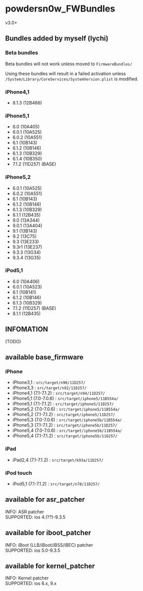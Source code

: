 # powdersn0w_FWBundles
v3.0+

## Bundles added by myself (lychi)

### Beta bundles

Beta bundles will not work unless moved to `FirmwareBundles/`

Using these bundles will result in a failed activation unless `/System/Library/CoreServices/SystemVersion.plist` is modified.

### iPhone4,1
- 8.1.3 (12B466)

### iPhone5,1
- 6.0 (10A405)
- 6.0.1 (10A525)
- 6.0.2 (10A551)
- 6.1 (10B143)
- 6.1.2 (10B146)
- 6.1.3 (10B329)
- 6.1.4 (10B350)
- 7.1.2 (11D257) (BASE)

### iPhone5,2
- 6.0.1 (10A525)
- 6.0.2 (10A551)
- 6.1 (10B143)
- 6.1.2 (10B146)
- 6.1.3 (10B329)
- 8.1.1 (12B435)
- 9.0 (13A344)
- 9.0.1 (13A404)
- 9.1 (13B143)
- 9.2 (13C75)
- 9.3 (13E233)
- 9.3r1 (13E237)
- 9.3.3 (13G34)
- 9.3.4 (13G35)

### iPod5,1
- 6.0 (10A406)
- 6.0.1 (10A523)
- 6.1 (10B141)
- 6.1.2 (10B146)
- 6.1.3 (10B329)
- 7.1.2 (11D257) (BASE)
- 8.1.1 (12B435)

## INFOMATION
(TODO)  


## available base_firmware
### iPhone
- iPhone3,1 : `src/target/n90/11D257/`  
- iPhone3,3 : `src/target/n92/11D257/`  
- iPhone4,1 (7.1-7.1.2) : `src/target/n94/11D257/`  
- iPhone5,1 (7.0-7.0.6) : `src/target/iphone5/11B554a/`  
- iPhone5,1 (7.1-7.1.2) : `src/target/iphone5/11D257/`  
- iPhone5,2 (7.0-7.0.6) : `src/target/iphone5/11B554a/`  
- iPhone5,2 (7.1-7.1.2) : `src/target/iphone5/11D257/`  
- iPhone5,3 (7.0-7.0.6) : `src/target/iphone5b/11B554a/`  
- iPhone5,3 (7.1-7.1.2) : `src/target/iphone5b/11D257/`  
- iPhone5,4 (7.0-7.0.6) : `src/target/iphone5b/11B554a/`  
- iPhone5,4 (7.1-7.1.2) : `src/target/iphone5b/11D257/`  

### iPad
- iPad2,4 (7.1-7.1.2) : `src/target/k93a/11D257/`  

### iPod touch
- iPod5,1 (7.1-7.1.2) : `src/target/n78/11D257/`  


## available for asr_patcher
INFO: ASR patcher  
SUPPORTED: ios 4.(??)-9.3.5  


## available for iboot_patcher
INFO: iBoot (LLB/iBoot/iBSS/iBEC) patcher  
SUPPORTED: ios 5.0-9.3.5  


## available for kernel_patcher  
INFO: Kernel patcher  
SUPPORTED: ios 6.x, 9.x  

